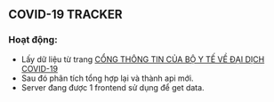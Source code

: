 ## COVID-19 TRACKER

### Hoạt động:

- Lấy dữ liệu từ trang [CỔNG THÔNG TIN CỦA BỘ Y TẾ VỀ ĐẠI DỊCH COVID-19](https://covid19.gov.vn/)
- Sau đó phân tích tổng hợp lại và thành api mới.
- Server đang được 1 frontend sử dụng để get data.
